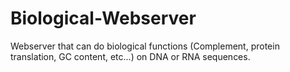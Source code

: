 # Biological-Webserver
Webserver that can do biological functions (Complement, protein translation, GC content, etc...) on DNA or RNA sequences.

